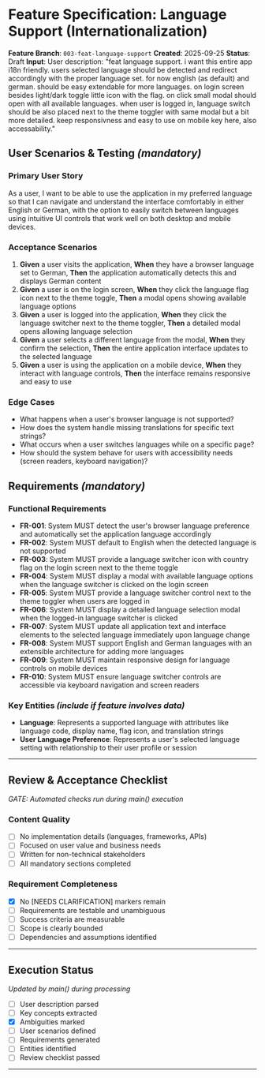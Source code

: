 # Feature Specification: Language Support (Internationalization)

**Feature Branch**: `003-feat-language-support`
**Created**: 2025-09-25
**Status**: Draft
**Input**: User description: "feat language support. i want this entire app i18n friendly. users selected language should be detected and redirect accordingly with the proper language set. for now english (as default) and german. should be easy extendable for more languages. on login screen besides light/dark toggle little icon with the flag. on click small modal should open with all available languages. when user is logged in, language switch should be also placed next to the theme toggler with same modal but a bit more detailed. keep responsivness and easy to use on mobile key here, also accessability."

## User Scenarios & Testing *(mandatory)*

### Primary User Story
As a user, I want to be able to use the application in my preferred language so that I can navigate and understand the interface comfortably in either English or German, with the option to easily switch between languages using intuitive UI controls that work well on both desktop and mobile devices.

### Acceptance Scenarios
1. **Given** a user visits the application, **When** they have a browser language set to German, **Then** the application automatically detects this and displays German content
2. **Given** a user is on the login screen, **When** they click the language flag icon next to the theme toggle, **Then** a modal opens showing available language options
3. **Given** a user is logged into the application, **When** they click the language switcher next to the theme toggler, **Then** a detailed modal opens allowing language selection
4. **Given** a user selects a different language from the modal, **When** they confirm the selection, **Then** the entire application interface updates to the selected language
5. **Given** a user is using the application on a mobile device, **When** they interact with language controls, **Then** the interface remains responsive and easy to use

### Edge Cases
- What happens when a user's browser language is not supported?
- How does the system handle missing translations for specific text strings?
- What occurs when a user switches languages while on a specific page?
- How should the system behave for users with accessibility needs (screen readers, keyboard navigation)?

## Requirements *(mandatory)*

### Functional Requirements
- **FR-001**: System MUST detect the user's browser language preference and automatically set the application language accordingly
- **FR-002**: System MUST default to English when the detected language is not supported
- **FR-003**: System MUST provide a language switcher icon with country flag on the login screen next to the theme toggle
- **FR-004**: System MUST display a modal with available language options when the language switcher is clicked on the login screen
- **FR-005**: System MUST provide a language switcher control next to the theme toggler when users are logged in
- **FR-006**: System MUST display a detailed language selection modal when the logged-in language switcher is clicked
- **FR-007**: System MUST update all application text and interface elements to the selected language immediately upon language change
- **FR-008**: System MUST support English and German languages with an extensible architecture for adding more languages
- **FR-009**: System MUST maintain responsive design for language controls on mobile devices
- **FR-010**: System MUST ensure language switcher controls are accessible via keyboard navigation and screen readers


### Key Entities *(include if feature involves data)*
- **Language**: Represents a supported language with attributes like language code, display name, flag icon, and translation strings
- **User Language Preference**: Represents a user's selected language setting with relationship to their user profile or session

---

## Review & Acceptance Checklist
*GATE: Automated checks run during main() execution*

### Content Quality
- [ ] No implementation details (languages, frameworks, APIs)
- [ ] Focused on user value and business needs
- [ ] Written for non-technical stakeholders
- [ ] All mandatory sections completed

### Requirement Completeness
- [x] No [NEEDS CLARIFICATION] markers remain
- [ ] Requirements are testable and unambiguous
- [ ] Success criteria are measurable
- [ ] Scope is clearly bounded
- [ ] Dependencies and assumptions identified

---

## Execution Status
*Updated by main() during processing*

- [ ] User description parsed
- [ ] Key concepts extracted
- [x] Ambiguities marked
- [ ] User scenarios defined
- [ ] Requirements generated
- [ ] Entities identified
- [ ] Review checklist passed

---